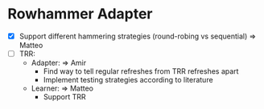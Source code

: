 # Rowhammer Adapter

- [x] Support different hammering strategies (round-robing vs sequential) => Matteo
- [ ] TRR:
  - Adapter: => Amir
    - Find way to tell regular refreshes from TRR refreshes apart
    - Implement testing strategies according to literature
  - Learner: => Matteo
    - Support TRR
